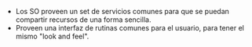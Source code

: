 - Los SO proveen un set de servicios comunes para que se puedan compartir recursos de una forma sencilla.
- Proveen una interfaz de rutinas comunes para el usuario, para tener el mismo "look and feel". 
